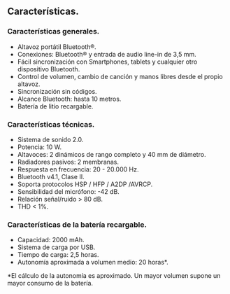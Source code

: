 ## Características.

### Características generales.
*	Altavoz portátil Bluetooth®.
*	Conexiones: Bluetooth® y entrada de audio line-in de 3,5 mm.
*	Fácil sincronización con Smartphones, tablets y cualquier otro dispositivo Bluetooth.
*	Control de volumen, cambio de canción y manos libres desde el propio altavoz.
*	Sincronización sin códigos.
*	Alcance Bluetooth: hasta 10 metros.
*	Batería de litio recargable.

### Características técnicas.

*	Sistema de sonido 2.0.
*	Potencia: 10 W.
* Altavoces: 2 dinámicos de rango completo y 40 mm de diámetro.
* Radiadores pasivos: 2 membranas.
*	Respuesta en frecuencia: 20 - 20.000 Hz.
*	Bluetooth v4.1, Clase II. 
*	Soporta protocolos HSP / HFP / A2DP /AVRCP.
*	Sensibilidad del micrófono: -42 dB.
*	Relación señal/ruido > 80 dB.
*	THD < 1%.

### Características de la batería recargable.
*	Capacidad: 2000 mAh.
*	Sistema de carga por USB.
*	Tiempo de carga: 2,5 horas.
*	Autonomía aproximada a volumen medio: 20 horas*.

 *El cálculo de la autonomía es aproximado. Un mayor volumen supone un mayor consumo de la batería.

